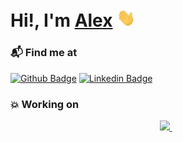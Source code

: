 <h1>Hi!, I'm <a href="https://github.com/Alexxm17">Alex</a> <img src="https://raw.githubusercontent.com/ABSphreak/ABSphreak/master/gifs/Hi.gif" width="30px"></h1>
</h1>

### 📬 Find me at
[![Github Badge](http://img.shields.io/badge/-Github-black?style=flat-square&logo=github&link=https://github.com/Alexxm17/)](https://github.com/Alexxm17/)
[![Linkedin Badge](https://img.shields.io/badge/-LinkedIn-blue?style=flat-square&logo=Linkedin&logoColor=white&link=https://www.linkedin.com/in/hemanthkollipara/)](https://www.linkedin.com/in/alex-mayo-cañas)

### 💥 Working on

<p align="center">
<a href="https://github.com/Alexxm17/42-Barcelona">
<img src="https://github-readme-stats-alexxm17.vercel.app/api/pin/?username=Alexxm17&repo=42-Barcelona&show_owner=true&theme=react" />
</a>&ensp;
</p>
